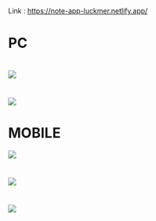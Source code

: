 ##
Link : https://note-app-luckmer.netlify.app/
# PC
#
![](https://imgur.com/sewzBO4.png)
#
![](https://imgur.com/mSKZ4CC.png)
# MOBILE
![](https://imgur.com/7HsUjHh.png)
#
![](https://imgur.com/ElwK3Eu.png)
#
![](https://imgur.com/MbDqenZ.png)
